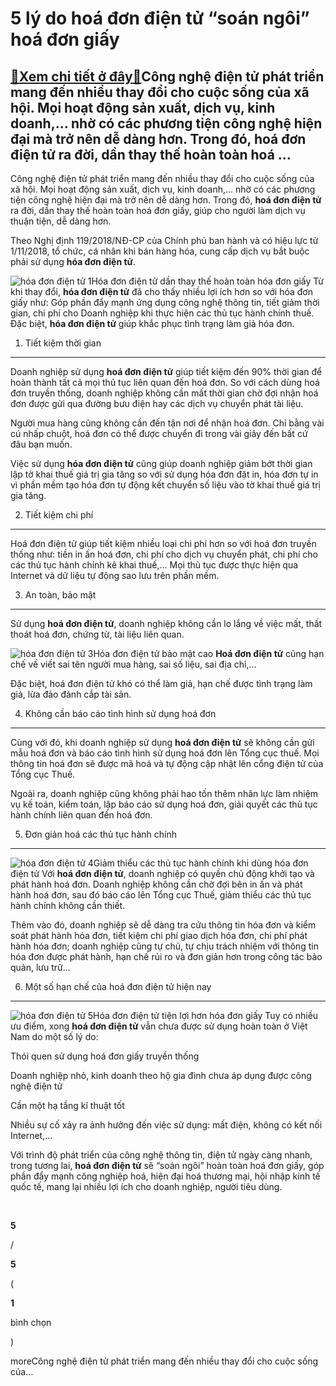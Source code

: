 5 lý do hoá đơn điện tử “soán ngôi” hoá đơn giấy
================================================

[:gift:Xem chi tiết ở đây:gift:](https://hddtvn.com/5-ly-do-hoa-don-dien-tu-soan-ngoi-hoa-don-giay/)Công nghệ điện tử phát triển mang đến nhiều thay đổi cho cuộc sống của xã hội. Mọi hoạt động sản xuất, dịch vụ, kinh doanh,… nhờ có các phương tiện công nghệ hiện đại mà trở nên dễ dàng hơn. Trong đó, hoá đơn điện tử ra đời, dần thay thế hoàn toàn hoá …
-------------------------------------------------------------------------------------------------------------------------------------------------------------------------------------------------------------------------------------------------------------

Công nghệ điện tử phát triển mang đến nhiều thay đổi cho cuộc sống của xã hội. Mọi hoạt động sản xuất, dịch vụ, kinh doanh,… nhờ có các phương tiện công nghệ hiện đại mà trở nên dễ dàng hơn. Trong đó, **hoá đơn điện tử** ra đời, dần thay thế hoàn toàn hoá đơn giấy, giúp cho người làm dịch vụ thuận tiện, dễ dàng hơn.


Theo Nghị định 119/2018/NĐ-CP của Chính phủ ban hành và có hiệu lực từ 1/11/2018, tổ chức, cá nhân khi bán hàng hóa, cung cấp dịch vụ bắt buộc phải sử dụng **hóa đơn điện tử**. 


![hóa đơn điện tử 1](https://hddtvn.com/wp-content/uploads/2021/01/hóa-đơn-điện-tử-1.png)Hóa đơn điện tử dần thay thế hoàn toàn hóa đơn giấy
Từ khi thay đổi, **hóa đơn điện tử** đã cho thấy nhiều lợi ích hơn so với hóa đơn giấy như: Góp phần đẩy mạnh ứng dụng công nghệ thông tin, tiết giảm thời gian, chi phí cho Doanh nghiệp khi thực hiện các thủ tục hành chính thuế. Đặc biệt, **hóa đơn điện tử** giúp khắc phục tình trạng làm giả hóa đơn.


1. Tiết kiệm thời gian
----------------------


Doanh nghiệp sử dụng **hoá đơn điện tử** giúp tiết kiệm đến 90% thời gian để hoàn thành tất cả mọi thủ tục liên quan đến hoá đơn. So với cách dùng hoá đơn truyền thống, doanh nghiệp không cần mất thời gian chờ đợi nhận hoá đơn được gửi qua đường bưu điện hay các dịch vụ chuyển phát tài liệu. 


Người mua hàng cũng không cần đến tận nơi để nhận hoá đơn. Chỉ bằng vài cú nhấp chuột, hoá đơn có thể được chuyển đi trong vài giây đến bất cứ đâu bạn muốn.


Việc sử dụng **hóa đơn điện tử** cũng giúp doanh nghiệp giảm bớt thời gian lập tờ khai thuế giá trị gia tăng so với sử dụng hóa đơn đặt in, hóa đơn tự in vì phần mềm tạo hóa đơn tự động kết chuyển số liệu vào tờ khai thuế giá trị gia tăng.


2. Tiết kiệm chi phí
--------------------


Hoá đơn điện tử giúp tiết kiệm nhiều loại chi phí hơn so với hoá đơn truyền thống như: tiền in ấn hoá đơn, chi phí cho dịch vụ chuyển phát, chi phí cho các thủ tục hành chính kê khai thuế,… Mọi thủ tục được thực hiện qua Internet và dữ liệu tự động sao lưu trên phần mềm.


3. An toàn, bảo mật
-------------------


Sử dụng **hoá đơn điện tử**, doanh nghiệp không cần lo lắng về việc mất, thất thoát hoá đơn, chứng từ, tài liệu liên quan. 


![hóa đơn điện tử 3](https://hddtvn.com/wp-content/uploads/2021/01/Untitled-5.png)Hóa đơn điện tử bảo mật cao
**Hoá đơn điện tử** cũng hạn chế về viết sai tên người mua hàng, sai số liệu, sai địa chỉ,…


Đặc biệt, hoá đơn điện tử khó có thể làm giả, hạn chế được tình trạng làm giả, lừa đảo đánh cắp tài sản.


4. Không cần báo cáo tình hình sử dụng hoá đơn
----------------------------------------------


Cùng với đó, khi doanh nghiệp sử dụng **hoá đơn điện tử** sẽ không cần gửi mẫu hoá đơn và báo cáo tình hình sử dụng hoá đơn lên Tổng cục thuế. Mọi thông tin hoá đơn sẽ được mã hoá và tự động cập nhật lên cổng điện tử của Tổng cục Thuế. 


Ngoài ra, doanh nghiệp cũng không phải hao tốn thêm nhân lực làm nhiệm vụ kế toán, kiểm toán, lập báo cáo sử dụng hoá đơn, giải quyết các thủ tục hành chính liên quan đến hoá đơn.


5. Đơn giản hoá các thủ tục hành chính
--------------------------------------


![hóa đơn điện tử 4](https://hddtvn.com/wp-content/uploads/2021/01/su-dung-hoa-don-dien-tucopythumb500-1536882797091346598408-19-0-300-500-crop-1536882809382698222407.jpg)Giảm thiểu các thủ tục hành chính khi dùng hóa đơn điện tử
Với **hoá đơn điện tử**, doanh nghiệp có quyền chủ động khởi tạo và phát hành hoá đơn. Doanh nghiệp không cần chờ đợi bên in ấn và phát hành hoá đơn, sau đó báo cáo lên Tổng cục Thuế, giảm thiểu các thủ tục hành chính không cần thiết.


Thêm vào đó, doanh nghiệp sẽ dễ dàng tra cứu thông tin hóa đơn và kiểm soát phát hành hóa đơn, tiết kiệm chi phí giao dịch hóa đơn, chi phí phát hành hóa đơn; doanh nghiệp cũng tự chủ, tự chịu trách nhiệm với thông tin hóa đơn được phát hành, hạn chế rủi ro và đơn giản hơn trong công tác bảo quản, lưu trữ…


6. Một số hạn chế của hoá đơn điện tử hiện nay
----------------------------------------------


![hóa đơn điện tử 5](https://hddtvn.com/wp-content/uploads/2021/01/huong-dan-cach-tra-cuu-tien-gui-tiet-kiem-tai-ngan-hang-sacombank.jpg)Hóa đơn điện tử tiện lợi hơn hóa đơn giấy
Tuy có nhiều ưu điểm, xong **hoá đơn điện tử** vẫn chưa được sử dụng hoàn toàn ở Việt Nam do một số lý do:


Thói quen sử dụng hoá đơn giấy truyền thống


Doanh nghiệp nhỏ, kinh doanh theo hộ gia đình chưa áp dụng được công nghệ điện tử


Cần một hạ tầng kĩ thuật tốt


Nhiều sự cố xảy ra ảnh hưởng đến việc sử dụng: mất điện, không có kết nối Internet,…


Với trình độ phát triển của công nghệ thông tin, điện tử ngày càng nhanh, trong tương lai, **hoá đơn điện tử** sẽ “soán ngôi” hoàn toàn hoá đơn giấy, góp phần đẩy mạnh công nghiệp hoá, hiện đại hoá thương mại, hội nhập kinh tế quốc tế, mang lại nhiều lợi ích cho doanh nghiệp, người tiêu dùng. 


 








































**5**  

/  

**5**  

(  

**1**  

  

 bình chọn   

)


moreCông nghệ điện tử phát triển mang đến nhiều thay đổi cho cuộc sống của…

